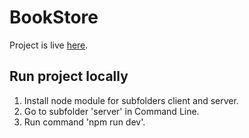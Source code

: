 # BookStore
Project is live [here](https://bookstoreapp-v1.herokuapp.com/).

## Run project locally
1. Install node module for subfolders client and server.
2. Go to subfolder 'server' in Command Line.
3. Run command 'npm run dev'. 


